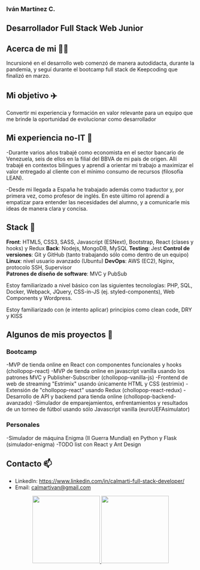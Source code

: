 ### Iván Martínez C.  
## Desarrollador Full Stack Web Junior

## Acerca de mi :raising_hand_man:

Incursioné en el desarrollo web comenzó de manera autodidacta, durante la pandemia, y seguí durante el bootcamp full stack de Keepcoding que finalizó en marzo. 

## Mi objetivo :airplane:
Convertir mi experiencia y formación en valor relevante para un equipo que me brinde la oportunidad de evolucionar como desarrollador
 
## Mi experiencia no-IT :bank:

-Durante varios años trabajé como economista en el sector bancario de Venezuela, seis de ellos en la filial del BBVA de mi país de origen. 
Allí trabajé en contextos bilingues y aprendí a orientar mi trabajo a maximizar el valor entregado al cliente con el mínimo consumo de recursos 
(filosofía LEAN). 

-Desde mi llegada a España he trabajado además como traductor y, por primera vez, como profesor de inglés. En este último rol aprendí a empatizar para entender las necesidades del alumno, y a comunicarle mis ideas de manera clara y concisa.

## Stack :martial_arts_uniform:

**Front**: HTML5, CSS3, SASS, Javascript (ESNext), Bootstrap, React (clases y hooks) y Redux
**Back**: Nodejs, MongoDB, MySQL
**Testing**: Jest
**Control de versiones**: Git y GitHub (tanto trabajando sólo como dentro de un equipo)
**Linux**: nivel usuario avanzado (Ubuntu)
**DevOps**: AWS (EC2), Nginx, protocolo SSH, Supervisor  
**Patrones de diseño de software**: MVC y PubSub

Estoy familiarizado a nivel básico con las siguientes tecnologías: PHP, SQL, Docker, Webpack, JQuery, CSS-in-JS (ej. styled-components), Web Components y Wordpress.

Estoy familiarizado con (e intento aplicar) principios como clean code, DRY y KISS

## Algunos de mis proyectos :mega: 

### Bootcamp
-MVP de tienda online en React con componentes funcionales y hooks (chollopop-react)
-MVP de tienda online en javascript vanilla usando los patrones MVC y Publisher-Subscriber (chollopop-vanilla-js)
-Frontend de web de streaming "Estrimix" usando únicamente HTML y CSS (estrimix)
-Extensión de "chollopop-react" usando Redux (chollopop-react-redux)
-Desarrollo de API y backend para tienda online (chollopop-backend-avanzado)
-Simulador de emparejamientos, enfrentamientos y resultados de un torneo de fútbol usando sólo Javascript vanilla (euroUEFAsimulator)

### Personales
-Simulador de máquina Enigma (II Guerra Mundial) en Python y Flask (simulador-enigma)
-TODO list con React y Ant Design

## Contacto  📫
- LinkedIn: https://www.linkedin.com/in/calmarti-full-stack-developer/
- Email: calmartivan@gmail.com

<!--**calmarti/calmarti** is a ✨ _special_ ✨ repository because its `README.md` (this file) appears on your GitHub profile.-->


<p align="center">
<a href="https://github.com/[calmarti]">
  <img height="180em" src="https://github-readme-stats-eight-theta.vercel.app/api?username=calmarti&show_icons=true&theme=algolia&include_all_commits=true&count_private=true"/>
  <img height="180em" src="https://github-readme-stats-eight-theta.vercel.app/api/top-langs/?username=calmarti&layout=compact&langs_count=8&theme=algolia"/>
</a>
</p>
